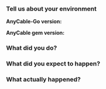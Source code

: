 <!--
  This template is for bug reports. If you are reporting a bug, please continue on. If you are here for another reason, 
  feel free to skip the rest of this template.
-->

### Tell us about your environment

**AnyCable-Go version:**

**AnyCable gem version:**

### What did you do?

### What did you expect to happen?

### What actually happened?

<!--
  Please, provide verbose logs for both anycable-go and RPC server (`anycable-go --debug` and `ANYCABLE_DEBUG=1 bin/anycable` respectively)
-->
